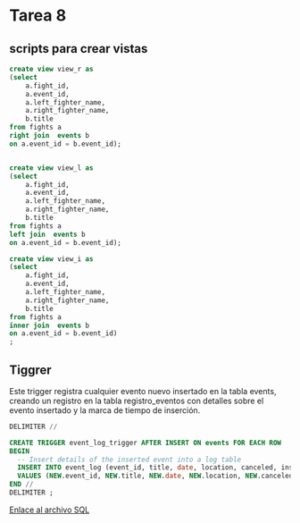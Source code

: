 # Tarea 8
## scripts  para crear vistas 
``` sql
create view view_r as 
(select 
	a.fight_id, 
	a.event_id, 
	a.left_fighter_name,
	a.right_fighter_name,
	b.title
from fights a
right join  events b 
on a.event_id = b.event_id);


create view view_l as
(select 
	a.fight_id, 
	a.event_id, 
	a.left_fighter_name,
	a.right_fighter_name,
	b.title
from fights a
left join  events b 
on a.event_id = b.event_id);

create view view_i as 
(select 
	a.fight_id, 
	a.event_id, 
	a.left_fighter_name,
	a.right_fighter_name,
	b.title
from fights a
inner join  events b 
on a.event_id = b.event_id)
;
```

## Tiggrer 

Este trigger registra cualquier evento nuevo insertado en la tabla events, creando un registro en la tabla registro_eventos con detalles sobre el evento insertado y la marca de tiempo de inserción.

```sql
DELIMITER // 

CREATE TRIGGER event_log_trigger AFTER INSERT ON events FOR EACH ROW
BEGIN
  -- Insert details of the inserted event into a log table
  INSERT INTO event_log (event_id, title, date, location, canceled, inserted_at)
  VALUES (NEW.event_id, NEW.title, NEW.date, NEW.location, NEW.canceled, NOW());
END //
DELIMITER ; 

```

[Enlace al archivo SQL](../archivos/tarea_8.sql)